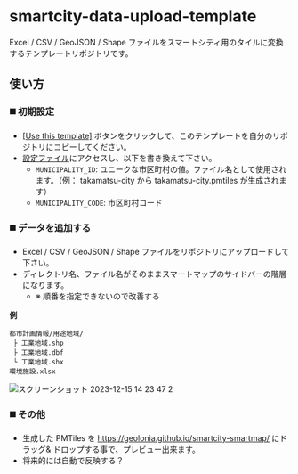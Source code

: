 # smartcity-data-upload-template

Excel / CSV / GeoJSON / Shape ファイルをスマートシティ用のタイルに変換するテンプレートリポジトリです。


## 使い方

### **:black_medium_square: 初期設定**

* [[Use this template]](https://github.com/geolonia/smartcity-data-upload-template/generate) ボタンをクリックして、このテンプレートを自分のリポジトリにコピーしてください。
* [設定ファイル](https://github.com/geolonia/smartcity-data-upload-template/blob/main/.github/workflows/build.yml)にアクセスし、以下を書き換えて下さい。
  * `MUNICIPALITY_ID`: ユニークな市区町村の値。ファイル名として使用されます。（例： takamatsu-city から takamatsu-city.pmtiles が生成されます）
  * `MUNICIPALITY_CODE`: 市区町村コード
 
### **:black_medium_square: データを追加する**
* Excel / CSV / GeoJSON / Shape ファイルをリポジトリにアップロードして下さい。
* ディレクトリ名、ファイル名がそのままスマートマップのサイドバーの階層になります。
  * ※ 順番を指定できないので改善する

**例**
```
都市計画情報/用途地域/
 ├ 工業地域.shp
 ├ 工業地域.dbf
 └ 工業地域.shx
環境施設.xlsx
```
![スクリーンショット 2023-12-15 14 23 47 2](https://github.com/geolonia/smartcity-data-upload-template/assets/8760841/f1302fe1-6a16-4b43-b630-e26836f4d96d)


### **:black_medium_square: その他**
* 生成した PMTiles を https://geolonia.github.io/smartcity-smartmap/ にドラッグ& ドロップする事で、プレビュー出来ます。
* 将来的には自動で反映する？
